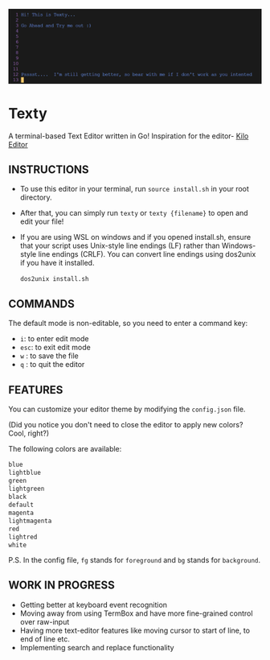 ![](./assets/Welcome.png)

# Texty

A terminal-based Text Editor written in Go!
Inspiration for the editor- [Kilo Editor](https://github.com/antirez/kilo)

## INSTRUCTIONS

- To use this editor in your terminal, run `source install.sh` in your root directory.

- After that, you can simply run `texty` or `texty {filename}` to open and edit your file!

- If you are using WSL on windows and if you opened install.sh, ensure that your script uses Unix-style line endings (LF) rather than Windows-style line endings (CRLF). You can convert line endings using dos2unix if you have it installed.

  `dos2unix install.sh`

## COMMANDS

The default mode is non-editable, so you need to enter a command key:

- `i`:   to enter edit mode
- `esc`: to exit edit mode
- `w` :  to save the file
- `q` :  to quit the editor

## FEATURES

You can customize your editor theme by modifying the `config.json` file.

(Did you notice you don't need to close the editor to apply new colors? Cool, right?)

The following colors are available:

    blue
    lightblue
    green
    lightgreen
    black
    default
    magenta
    lightmagenta
    red
    lightred
    white

P.S. In the config file, `fg` stands for `foreground` and `bg` stands for `background`.

## WORK IN PROGRESS

- Getting better at keyboard event recognition
- Moving away from using TermBox and have more fine-grained control over raw-input
- Having more text-editor features like moving cursor to start of line, to end of line etc.
- Implementing search and replace functionality
